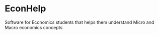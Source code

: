 # EconHelp

Software for Economics students that helps them understand Micro and Macro economics concepts
